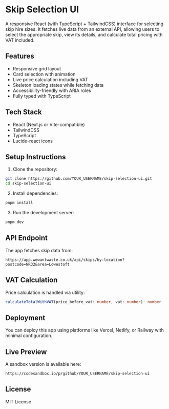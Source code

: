# Skip Selection UI

A responsive React (with TypeScript + TailwindCSS) interface for selecting skip hire sizes. It fetches live data from an external API, allowing users to select the appropriate skip, view its details, and calculate total pricing with VAT included.

## Features

- Responsive grid layout
- Card selection with animation
- Live price calculation including VAT
- Skeleton loading states while fetching data
- Accessibility-friendly with ARIA roles
- Fully typed with TypeScript

## Tech Stack

- React (Next.js or Vite-compatible)
- TailwindCSS
- TypeScript
- Lucide-react icons

## Setup Instructions

1. Clone the repository:

```bash
git clone https://github.com/YOUR_USERNAME/skip-selection-ui.git
cd skip-selection-ui
```

2. Install dependencies:

```bash
pnpm install
```

3. Run the development server:

```bash
pnpm dev
```

## API Endpoint

The app fetches skip data from:

```
https://app.wewantwaste.co.uk/api/skips/by-location?postcode=NR32&area=Lowestoft
```

## VAT Calculation

Price calculation is handled via utility:

```ts
calculateTotalWithVAT(price_before_vat: number, vat: number): number
```

## Deployment

You can deploy this app using platforms like Vercel, Netlify, or Railway with minimal configuration.

## Live Preview

A sandbox version is available here:

```
https://codesandbox.io/p/github/YOUR_USERNAME/skip-selection-ui
```

## License

MIT License
